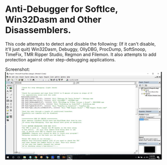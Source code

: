 # Anti-Debugger for SoftIce, Win32Dasm and Other Disassemblers.
This code attempts to detect and disable the following: (If it can't disable, it'll just quit) Win32Dasm, Debuggy, OllyDBG,  ProcDump, SoftSnoop, TimeFix, TMR Ripper Studio, Regmon and Filemon.
It also attempts to add protection against other step-debugging applications.  

Screenshot:
<img src ="1.jpg">
